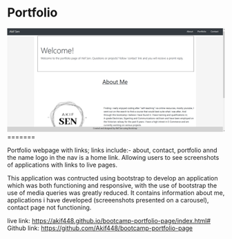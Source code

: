 # Portfolio

<img src="screenshot.png" alt="Portfolio page">
=======

Portfolio webpage with links; links include:- about, contact, portfolio annd the name logo in the nav is a home link. Allowing users to see screenshots of applications with links to live pages.

This application was contructed using bootstrap to develop an application which was both functioning and responsive, with the use of bootstrap the use of media queries was greatly reduced. It contains information about me, applications i have developed (screeenshots presented on a carousel), contact page not functioning.



live link: https://akif448.github.io/bootcamp-portfolio-page/index.html#
Github link: https://github.com/Akif448/bootcamp-portfolio-page
